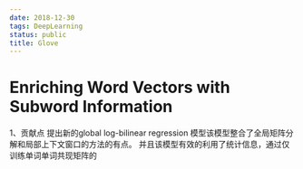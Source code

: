 ```yaml
---
date: 2018-12-30
tags: DeepLearning
status: public
title: Glove 
---
```

# Enriching Word Vectors with Subword Information

1、贡献点
提出新的global log-bilinear regression 模型该模型整合了全局矩阵分解和局部上下文窗口的方法的有点。
并且该模型有效的利用了统计信息，通过仅训练单词单词共现矩阵的
